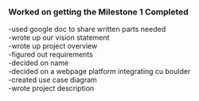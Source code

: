 ### Worked on getting the Milestone 1 Completed 

-used google doc to share written parts needed  
-wrote up our vision statement  
-wrote up project overview  
-figured out requirements  
-decided on name  
-decided on a webpage platform integrating cu boulder  
-created use case diagram  
-wrote project description  

